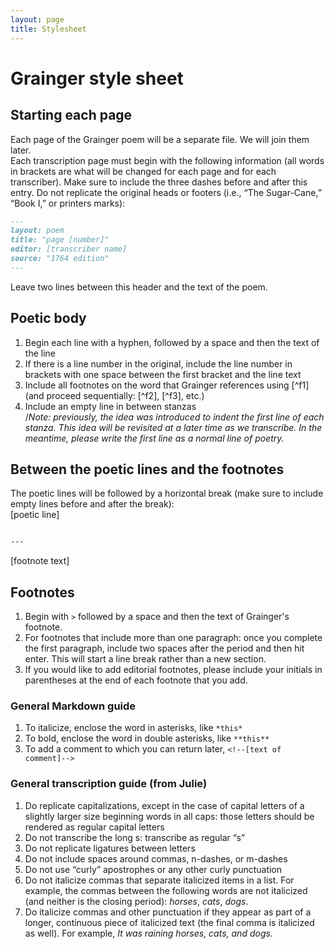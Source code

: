 ```yaml
---
layout: page
title: Stylesheet
---
```


# Grainger style sheet  

## Starting each page  
Each page of the Grainger poem will be a separate file. We will join them later.  
Each transcription page must begin with the following information (all words in brackets are what will be changed for each page and for each transcriber). Make sure to include the three dashes before and after this entry. Do not replicate the original heads or footers (i.e., “The Sugar-Cane,” “Book I,” or printers marks):

~~~ markdown
---
layout: poem
title: "page [number]"
editor: [transcriber name]
source: "1764 edition"
---
~~~

Leave two lines between this header and the text of the poem.

## Poetic body  
1. Begin each line with a hyphen, followed by a space and then the text of the line
2. If there is a line number in the original, include the line number in brackets with one space between the first bracket and the line text
3. Include all footnotes on the word that Grainger references using [^f1] (and proceed sequentially: [^f2], [^f3], etc.)
4. Include an empty line in between stanzas  
/*Note: previously, the idea was introduced to indent the first line of each stanza. This idea will be revisited at a later time as we transcribe. In the meantime, please write the first line as a normal line of poetry.*


## Between the poetic lines and the footnotes
The poetic lines will be followed by a horizontal break (make sure to include empty lines before and after the break):  
[poetic line]
~~~ markdown

---

~~~
[footnote text]

## Footnotes  
1. Begin with `>` followed by a space and then the text of Grainger's footnote.
2. For footnotes that include more than one paragraph: once you complete the first paragraph, include two spaces after the period and then hit enter. This will start a line break rather than a new section. 
3. If you would like to add editorial footnotes, please include your initials in parentheses at the end of each footnote that you add.

### General Markdown guide  
1. To italicize, enclose the word in asterisks, like `*this*`  
2. To bold, enclose the word in double asterisks, like `**this**`  
3. To add a comment to which you can return later, `<!--[text of comment]-->`   

### General transcription guide (from Julie)  
1. Do replicate capitalizations, except in the case of capital letters of a slightly larger size beginning words in all caps: those letters should be rendered as regular capital letters
2. Do not transcribe the long s: transcribe as regular “s”
3. Do not replicate ligatures between letters
4. Do not include spaces around commas, n-dashes, or m-dashes
5. Do not use “curly” apostrophes or any other curly punctuation
6. Do not italicize commas that separate italicized items in a list. For example, the commas between the following words are not italicized (and neither is the closing period): *horses*, *cats*, *dogs*.
7. Do italicize commas and other punctuation if they appear as part of a longer, continuous piece of italicized text (the final comma is italicized as well). For example, *It was raining horses, cats, and dogs.*

